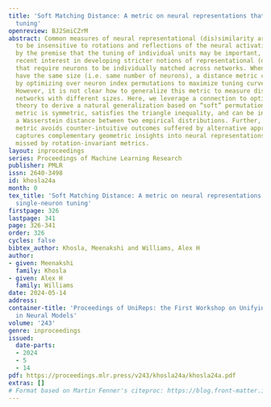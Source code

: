 ```yaml
---
title: 'Soft Matching Distance: A metric on neural representations that captures single-neuron
  tuning'
openreview: BJ2SmiCZrM
abstract: Common measures of neural representational (dis)similarity are designed
  to be insensitive to rotations and reflections of the neural activation space. Motivated
  by the premise that the tuning of individual units may be important, there has been
  recent interest in developing stricter notions of representational (dis)similarity
  that require neurons to be individually matched across networks. When two networks
  have the same size (i.e. same number of neurons), a distance metric can be formulated
  by optimizing over neuron index permutations to maximize tuning curve alignment.
  However, it is not clear how to generalize this metric to measure distances between
  networks with different sizes. Here, we leverage a connection to optimal transport
  theory to derive a natural generalization based on “soft” permutations. The resulting
  metric is symmetric, satisfies the triangle inequality, and can be interpreted as
  a Wasserstein distance between two empirical distributions. Further, our proposed
  metric avoids counter-intuitive outcomes suffered by alternative approaches, and
  captures complementary geometric insights into neural representations that are entirely
  missed by rotation-invariant metrics.
layout: inproceedings
series: Proceedings of Machine Learning Research
publisher: PMLR
issn: 2640-3498
id: khosla24a
month: 0
tex_title: 'Soft Matching Distance: A metric on neural representations that captures
  single-neuron tuning'
firstpage: 326
lastpage: 341
page: 326-341
order: 326
cycles: false
bibtex_author: Khosla, Meenakshi and Williams, Alex H
author:
- given: Meenakshi
  family: Khosla
- given: Alex H
  family: Williams
date: 2024-05-14
address:
container-title: 'Proceedings of UniReps: the First Workshop on Unifying Representations
  in Neural Models'
volume: '243'
genre: inproceedings
issued:
  date-parts:
  - 2024
  - 5
  - 14
pdf: https://proceedings.mlr.press/v243/khosla24a/khosla24a.pdf
extras: []
# Format based on Martin Fenner's citeproc: https://blog.front-matter.io/posts/citeproc-yaml-for-bibliographies/
---
```

